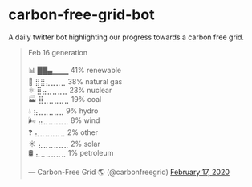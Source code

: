 # carbon-free-grid-bot
A daily twitter bot highlighting our progress towards a carbon free grid.

<blockquote class="twitter-tweet"><p lang="en" dir="ltr">Feb 16 generation<br><br>📊 ██▄▁▁▁ 41% renewable<br>💨 ⣿⣿⣄⣀⣀⣀ 38% natural gas<br>⚛️ ⣿⣤⣀⣀⣀⣀ 23% nuclear<br>🏭 ⣿⣀⣀⣀⣀⣀ 19% coal<br>💧 ⣦⣀⣀⣀⣀⣀ 9% hydro<br>🌬️ ⣤⣀⣀⣀⣀⣀ 8% wind<br>❓ ⣄⣀⣀⣀⣀⣀ 2% other<br>☀️ ⣄⣀⣀⣀⣀⣀ 2% solar<br>🛢️ ⣄⣀⣀⣀⣀⣀ 1% petroleum</p>&mdash; Carbon-Free Grid 🌎 (@carbonfreegrid) <a href="https://twitter.com/carbonfreegrid/status/1229493015804338176?ref_src=twsrc%5Etfw">February 17, 2020</a></blockquote>


